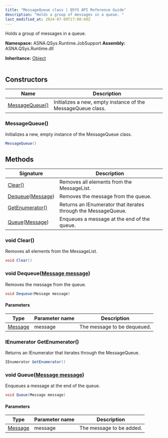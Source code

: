 ```yaml
---
title: "MessageQueue class | QSYS API Reference Guide"
description: "Holds a group of messages in a queue. "
last_modified_at: 2024-07-09T17:00:49Z
---
```


Holds a group of messages in a queue.

**Namespace:** ASNA.QSys.Runtime.JobSupport
**Assembly:** ASNA.QSys.Runtime.dll

**Inheritance:** [Object](https://docs.microsoft.com/en-us/dotnet/api/system.object)
<br>
<br>

## Constructors

| Name | Description |
| --- | --- |
| [MessageQueue()](#messagequeue) | Initializes a new, empty instance of the MessageQueue class.

### MessageQueue()

Initializes a new, empty instance of the MessageQueue class.

```cs
MessageQueue()
```

## Methods

| Signature | Description |
| --- | --- |
| [Clear()](#void-clear) | Removes all elements from the MessageList.
| [Dequeue](#void-dequeuemessage-message)([Message](/reference/runtime/qsys-runtime-job-support/message.html)) | Removes the message from the queue.
| [GetEnumerator()](#ienumerator-getenumerator) | Returns an IEnumerator that iterates through the MessageQueue.
| [Queue](#void-queuemessage-message)([Message](/reference/runtime/qsys-runtime-job-support/message.html)) | Enqueues a message at the end of the queue.

### void Clear()

Removes all elements from the MessageList.

```cs
void Clear()
```

### void Dequeue([Message message](/reference/runtime/qsys-runtime-job-support/message.html))

Removes the message from the queue.

```cs
void Dequeue(Message message)
```

#### Parameters

| Type | Parameter name | Description
| --- | --- | ---
| [Message](/reference/runtime/qsys-runtime-job-support/message.html) | message | The message to be dequeued.

### IEnumerator GetEnumerator()

Returns an IEnumerator that iterates through the MessageQueue.

```cs
IEnumerator GetEnumerator()
```

### void Queue([Message message](/reference/runtime/qsys-runtime-job-support/message.html))

Enqueues a message at the end of the queue.

```cs
void Queue(Message message)
```

#### Parameters

| Type | Parameter name | Description
| --- | --- | ---
| [Message](/reference/runtime/qsys-runtime-job-support/message.html) | message | The message to be added.
